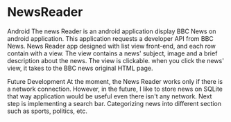 # NewsReader
Android
The news Reader is an android application display BBC News on android application. 
This application requests a developer API from BBC News. News Reader app designed with list view front-end, and each row contain with a view. The view contains a news' subject, image and a brief description about the news. The view is clickable. when you click the news' view, it takes to the BBC news original HTML page.    

Future Development 
At the moment, the News Reader works only if there is a network connection. However, in the future, I like to store news on SQLite that way application would be useful even there isn't any network. 
Next step is implementing a search bar. Categorizing news into different section such as sports, politics, etc.    

